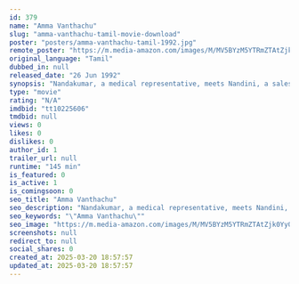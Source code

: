 ```yaml
---
id: 379
name: "Amma Vanthachu"
slug: "amma-vanthachu-tamil-movie-download"
poster: "posters/amma-vanthachu-tamil-1992.jpg"
remote_poster: "https://m.media-amazon.com/images/M/MV5BYzM5YTRmZTAtZjk0Yy00ZmQxLWI3ZDctNWQyMTM4NmY4MjM5XkEyXkFqcGdeQXVyMjA4OTI5NDQ@._V1_SX300.jpg"
original_language: "Tamil"
dubbed_in: null
released_date: "26 Jun 1992"
synopsis: "Nandakumar, a medical representative, meets Nandini, a salesgirl, and both fall in love. Trouble visits their relationship in the form of a young child, who claims to be Nandakumar's daughter."
type: "movie"
rating: "N/A"
imdbid: "tt10225606"
tmdbid: null
views: 0
likes: 0
dislikes: 0
author_id: 1
trailer_url: null
runtime: "145 min"
is_featured: 0
is_active: 1
is_comingsoon: 0
seo_title: "Amma Vanthachu"
seo_description: "Nandakumar, a medical representative, meets Nandini, a salesgirl, and both fall in love. Trouble visits their relationship in the form of a young child, who claims to be Nandakumar's daughter."
seo_keywords: "\"Amma Vanthachu\""
seo_image: "https://m.media-amazon.com/images/M/MV5BYzM5YTRmZTAtZjk0Yy00ZmQxLWI3ZDctNWQyMTM4NmY4MjM5XkEyXkFqcGdeQXVyMjA4OTI5NDQ@._V1_SX300.jpg"
screenshots: null
redirect_to: null
social_shares: 0
created_at: 2025-03-20 18:57:57
updated_at: 2025-03-20 18:57:57
---
```


